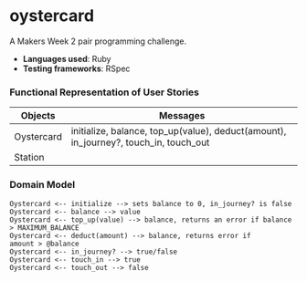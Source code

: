 # oystercard

A Makers Week 2 pair programming challenge.

* **Languages used**: Ruby
* **Testing frameworks**: RSpec

### Functional Representation of User Stories

Objects  | Messages
------------- | -------------
Oystercard | initialize, balance, top_up(value), deduct(amount), in_journey?, touch_in, touch_out
Station | 

### Domain Model

```
Oystercard <-- initialize --> sets balance to 0, in_journey? is false
Oystercard <-- balance --> value
Oystercard <-- top_up(value) --> balance, returns an error if balance > MAXIMUM_BALANCE
Oystercard <-- deduct(amount) --> balance, returns error if 
amount > @balance
Oystercard <-- in_journey? --> true/false
Oystercard <-- touch_in --> true
Oystercard <-- touch_out --> false


```